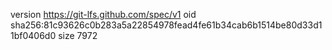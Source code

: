 version https://git-lfs.github.com/spec/v1
oid sha256:81c93626c0b283a5a22854978fead4fe61b34cab6b1514be80d33d11bf0406d0
size 7972
